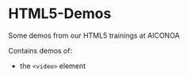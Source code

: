 HTML5-Demos
===========

Some demos from our HTML5 trainings at AICONOA

Contains demos of:
* the `<video>` element
